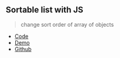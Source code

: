 ## Sortable list with JS

> change sort order of array of objects

- [Code](https://replit.com/@RolandJLevy/js-change-sort-order-of-array-of-objects)
- [Demo](https://js-change-sort-order-of-array-of-objects.rolandjlevy.repl.co/)
- [Github]()